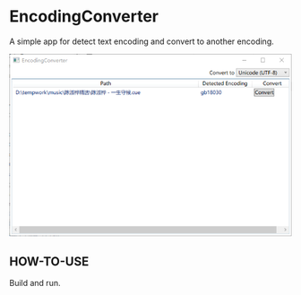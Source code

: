 # EncodingConverter

A simple app for detect text encoding and convert to another encoding.

![Image](assets\image.png)

## HOW-TO-USE

Build and run.
